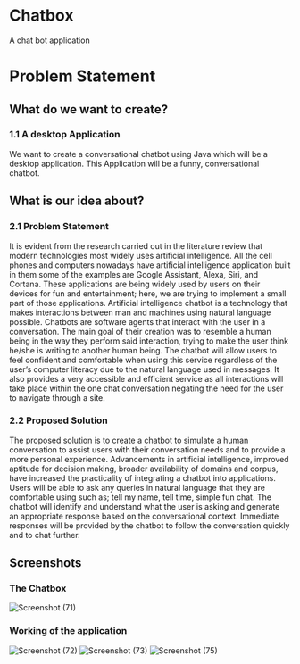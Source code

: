 # Chatbox
A chat bot application
# Problem Statement
## What do we want to create?
### 1.1 A desktop Application
We want to create a conversational chatbot using Java which will be a desktop application. This Application will be a funny, conversational chatbot.

## What is our idea about?
### 2.1 Problem Statement
It is evident from the research carried out in the literature review that modern technologies most widely uses artificial intelligence. All the cell phones and computers nowadays have artificial intelligence application built in them some of the examples are Google Assistant, Alexa, Siri, and Cortana.
These applications are being widely used by users on their devices for fun and entertainment; here, we are trying to implement a small part of those applications.
Artificial intelligence chatbot is a technology that makes interactions between man and machines using natural language possible.
Chatbots are software agents that interact with the user in a conversation. The main goal of their creation was to resemble a human being in the way they perform said interaction, trying to make the user think he/she is writing to another human being.
The chatbot will allow users to feel confident and comfortable when using this service regardless of the user’s computer literacy due to the natural language used in messages. It also provides a very accessible and efficient service as all interactions will take place within the one chat conversation negating the need for the user to navigate through a site.
             
### 2.2 Proposed Solution
The proposed solution is to create a chatbot to simulate a human conversation to assist users with their conversation needs and to provide a more personal experience. Advancements in artificial intelligence, improved aptitude for decision making, broader availability of domains and corpus, have increased the practicality of integrating a chatbot into applications.
Users will be able to ask any queries in natural language that they are comfortable using such as; tell my name, tell time, simple fun chat. The chatbot will identify and understand what the user is asking and generate an appropriate response based on the conversational context. Immediate responses will be provided by the chatbot to follow the conversation quickly and to chat further.

## Screenshots
### The Chatbox
![Screenshot (71)](https://user-images.githubusercontent.com/49478839/108027345-09db6580-7050-11eb-81b7-b25e79bdbbe0.png)
### Working of the application
![Screenshot (72)](https://user-images.githubusercontent.com/49478839/108027430-2b3c5180-7050-11eb-9bf5-ffa6c7674393.png)
![Screenshot (73)](https://user-images.githubusercontent.com/49478839/108027428-2aa3bb00-7050-11eb-87cc-0a4bfa279d04.png)
![Screenshot (75)](https://user-images.githubusercontent.com/49478839/108028131-55dada00-7051-11eb-9e7f-8c02bf6bfead.png)
